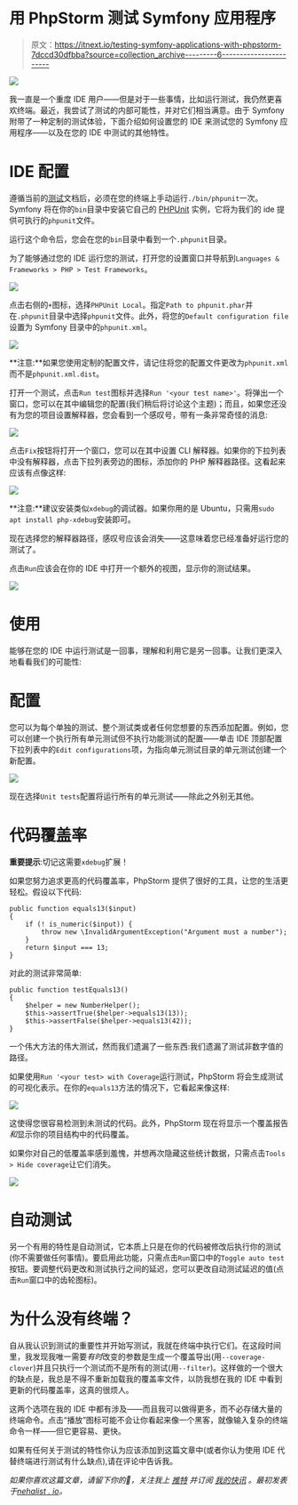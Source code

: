 # 用 PhpStorm 测试 Symfony 应用程序

> 原文：<https://itnext.io/testing-symfony-applications-with-phpstorm-7dccd30dfbba?source=collection_archive---------6----------------------->

![](img/6bdeebe2e2d1a980bb0ad00ac07f5564.png)

我一直是一个重度 IDE 用户——但是对于一些事情，比如运行测试，我仍然更喜欢终端。最近，我尝试了测试的内部可能性，并对它们相当满意。由于 Symfony 附带了一种定制的测试体验，下面介绍如何设置您的 IDE 来测试您的 Symfony 应用程序——以及在您的 IDE 中测试的其他特性。

# IDE 配置

遵循当前的[测试](https://symfony.com/doc/current/testing.html)文档后，必须在您的终端上手动运行`./bin/phpunit`一次。Symfony 将在你的`bin`目录中安装它自己的 [PHPUnit](https://phpunit.de/) 实例，它将为我们的 ide 提供可执行的`phpunit`文件。

运行这个命令后，您会在您的`bin`目录中看到一个`.phpunit`目录。

为了能够通过您的 IDE 运行您的测试，打开您的设置窗口并导航到`Languages & Frameworks > PHP > Test Frameworks`。

![](img/5d1eaeb74af71140b15ef4f3468cfb43.png)

点击右侧的`+`图标，选择`PHPUnit Local`。指定`Path to phpunit.phar`并在`.phpunit`目录中选择`phpunit`文件。此外，将您的`Default configuration file`设置为 Symfony 目录中的`phpunit.xml`。

![](img/87011301bd8eface4ecec6b04539d78f.png)

**注意:**如果您使用定制的配置文件，请记住将您的配置文件更改为`phpunit.xml`而不是`phpunit.xml.dist`。

打开一个测试，点击`Run test`图标并选择`Run '<your test name>'`。将弹出一个窗口，您可以在其中编辑您的配置(我们稍后将讨论这个主题)；而且，如果您还没有为您的项目设置解释器，您会看到一个感叹号，带有一条非常奇怪的消息:

![](img/6947ce6722d02c916941b35cb4858f0a.png)

点击`Fix`按钮将打开一个窗口，您可以在其中设置 CLI 解释器。如果你的下拉列表中没有解释器，点击下拉列表旁边的图标，添加你的 PHP 解释器路径。这看起来应该有点像这样:

![](img/2f9261afe6534a99d0eb63757b3de88b.png)

**注意:**建议安装类似`xdebug`的调试器。如果你用的是 Ubuntu，只需用`sudo apt install php-xdebug`安装即可。

现在选择您的解释器路径，感叹号应该会消失——这意味着您已经准备好运行您的测试了。

点击`Run`应该会在你的 IDE 中打开一个额外的视图，显示你的测试结果。

![](img/9b400885f2ad6699162f712021f8b67e.png)

# 使用

能够在您的 IDE 中运行测试是一回事，理解和利用它是另一回事。让我们更深入地看看我们的可能性:

# 配置

您可以为每个单独的测试、整个测试类或者任何您想要的东西添加配置。例如，您可以创建一个执行所有单元测试但不执行功能测试的配置——单击 IDE 顶部配置下拉列表中的`Edit configurations`项，为指向单元测试目录的单元测试创建一个新配置。

![](img/d20ceb1061e913cf59057b2854cebbf6.png)

现在选择`Unit tests`配置将运行所有的单元测试——除此之外别无其他。

# 代码覆盖率

**重要提示**:切记这需要`xdebug`扩展！

如果您努力追求更高的代码覆盖率，PhpStorm 提供了很好的工具，让您的生活更轻松。假设以下代码:

```
public function equals13($input)
{
    if (! is_numeric($input)) {  
        throw new \InvalidArgumentException("Argument must a number");  
    }  
    return $input === 13; 
}
```

对此的测试非常简单:

```
public function testEquals13()
{
    $helper = new NumberHelper();
    $this->assertTrue($helper->equals13(13));
    $this->assertFalse($helper->equals13(42));
}
```

一个伟大方法的伟大测试，然而我们遗漏了一些东西:我们遗漏了测试非数字值的路径。

如果使用`Run '<your test> with Coverage`运行测试，PhpStorm 将会生成测试的可视化表示。在你的`equals13`方法的情况下，它看起来像这样:

![](img/ea882e6f68726e1ded9f8e4621a2866f.png)

这使得您很容易检测到未测试的代码。此外，PhpStorm 现在将显示一个覆盖报告*和*显示你的项目结构中的代码覆盖。

如果你对自己的低覆盖率感到羞愧，并想再次隐藏这些统计数据，只需点击`Tools > Hide coverage`让它们消失。

![](img/101e1de1bd4ecf94484504d72d526bed.png)

# 自动测试

另一个有用的特性是自动测试，它本质上只是在你的代码被修改后执行你的测试(你不需要做任何事情)。要启用此功能，只需点击`Run`窗口中的`Toggle auto test`按钮。要调整代码更改和测试执行之间的延迟，您可以更改自动测试延迟的值(点击`Run`窗口中的齿轮图标)。

# 为什么没有终端？

自从我认识到测试的重要性并开始写测试，我就在终端中执行它们。在这段时间里，我发现我唯一需要*有时*改变的参数是生成一个覆盖导出(用`--coverage-clover`)并且只执行一个测试而不是所有的测试(用`--filter`)。这样做的一个很大的缺点是，我总是不得不重新加载我的覆盖率文件，以防我想在我的 IDE 中看到更新的代码覆盖率，这真的很烦人。

这两个选项在我的 IDE 中都有涉及——而且我可以做得更多，而不必存储大量的终端命令。点击“播放”图标可能不会让你看起来像一个黑客，就像输入复杂的终端命令一样——但它更容易、更快。

如果有任何关于测试的特性你认为应该添加到这篇文章中(或者你认为使用 IDE 代替终端进行测试有什么缺点),请在评论中告诉我。

*如果你喜欢这篇文章，请留下你的👏，关注我上* [*推特*](https://twitter.com/nehalist) *并订阅* [*我的快讯*](https://nehalist.io/newsletter/) *。最初发表于*[*nehalist . io*](https://nehalist.io/testing-symfony-applications-in-phpstorm/)*。*